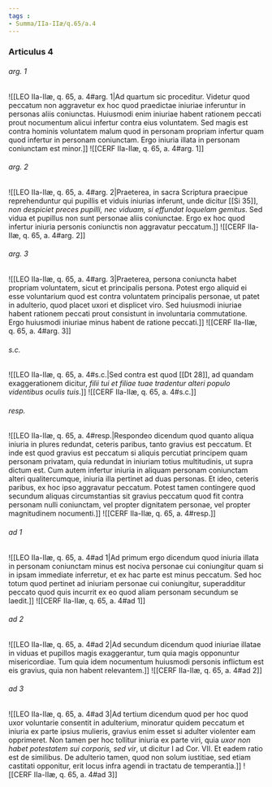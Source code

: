 ```yaml
---
tags : 
- Summa/IIa-IIæ/q.65/a.4
---
```


### Articulus 4

###### arg. 1
![[LEO IIa-IIæ, q. 65, a. 4#arg. 1|Ad quartum sic proceditur. Videtur quod peccatum non aggravetur ex hoc quod praedictae iniuriae inferuntur in personas aliis coniunctas. Huiusmodi enim iniuriae habent rationem peccati prout nocumentum alicui infertur contra eius voluntatem. Sed magis est contra hominis voluntatem malum quod in personam propriam infertur quam quod infertur in personam coniunctam. Ergo iniuria illata in personam coniunctam est minor.]]
![[CERF IIa-IIæ, q. 65, a. 4#arg. 1]]

###### arg. 2
![[LEO IIa-IIæ, q. 65, a. 4#arg. 2|Praeterea, in sacra Scriptura praecipue reprehenduntur qui pupillis et viduis iniurias inferunt, unde dicitur [[Si 35]], *non despiciet preces pupilli, nec viduam, si effundat loquelam gemitus*. Sed vidua et pupillus non sunt personae aliis coniunctae. Ergo ex hoc quod infertur iniuria personis coniunctis non aggravatur peccatum.]]
![[CERF IIa-IIæ, q. 65, a. 4#arg. 2]]

###### arg. 3
![[LEO IIa-IIæ, q. 65, a. 4#arg. 3|Praeterea, persona coniuncta habet propriam voluntatem, sicut et principalis persona. Potest ergo aliquid ei esse voluntarium quod est contra voluntatem principalis personae, ut patet in adulterio, quod placet uxori et displicet viro. Sed huiusmodi iniuriae habent rationem peccati prout consistunt in involuntaria commutatione. Ergo huiusmodi iniuriae minus habent de ratione peccati.]]
![[CERF IIa-IIæ, q. 65, a. 4#arg. 3]]

###### s.c.
![[LEO IIa-IIæ, q. 65, a. 4#s.c.|Sed contra est quod [[Dt 28]], ad quandam exaggerationem dicitur, *filii tui et filiae tuae tradentur alteri populo videntibus oculis tuis*.]]
![[CERF IIa-IIæ, q. 65, a. 4#s.c.]]

###### resp.
![[LEO IIa-IIæ, q. 65, a. 4#resp.|Respondeo dicendum quod quanto aliqua iniuria in plures redundat, ceteris paribus, tanto gravius est peccatum. Et inde est quod gravius est peccatum si aliquis percutiat principem quam personam privatam, quia redundat in iniuriam totius multitudinis, ut supra dictum est. Cum autem infertur iniuria in aliquam personam coniunctam alteri qualitercumque, iniuria illa pertinet ad duas personas. Et ideo, ceteris paribus, ex hoc ipso aggravatur peccatum. Potest tamen contingere quod secundum aliquas circumstantias sit gravius peccatum quod fit contra personam nulli coniunctam, vel propter dignitatem personae, vel propter magnitudinem nocumenti.]]
![[CERF IIa-IIæ, q. 65, a. 4#resp.]]

###### ad 1
![[LEO IIa-IIæ, q. 65, a. 4#ad 1|Ad primum ergo dicendum quod iniuria illata in personam coniunctam minus est nociva personae cui coniungitur quam si in ipsam immediate inferretur, et ex hac parte est minus peccatum. Sed hoc totum quod pertinet ad iniuriam personae cui coniungitur, superadditur peccato quod quis incurrit ex eo quod aliam personam secundum se laedit.]]
![[CERF IIa-IIæ, q. 65, a. 4#ad 1]]

###### ad 2
![[LEO IIa-IIæ, q. 65, a. 4#ad 2|Ad secundum dicendum quod iniuriae illatae in viduas et pupillos magis exaggerantur, tum quia magis opponuntur misericordiae. Tum quia idem nocumentum huiusmodi personis inflictum est eis gravius, quia non habent relevantem.]]
![[CERF IIa-IIæ, q. 65, a. 4#ad 2]]

###### ad 3
![[LEO IIa-IIæ, q. 65, a. 4#ad 3|Ad tertium dicendum quod per hoc quod uxor voluntarie consentit in adulterium, minoratur quidem peccatum et iniuria ex parte ipsius mulieris, gravius enim esset si adulter violenter eam opprimeret. Non tamen per hoc tollitur iniuria ex parte viri, quia *uxor non habet potestatem sui corporis, sed vir*, ut dicitur I ad Cor. VII. Et eadem ratio est de similibus. De adulterio tamen, quod non solum iustitiae, sed etiam castitati opponitur, erit locus infra agendi in tractatu de temperantia.]]
![[CERF IIa-IIæ, q. 65, a. 4#ad 3]]

